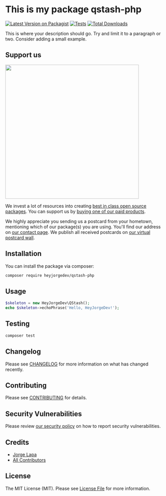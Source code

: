 # This is my package qstash-php

[![Latest Version on Packagist](https://img.shields.io/packagist/v/heyjorgedev/qstash-php.svg?style=flat-square)](https://packagist.org/packages/heyjorgedev/qstash-php)
[![Tests](https://img.shields.io/github/actions/workflow/status/heyjorgedev/qstash-php/run-tests.yml?branch=main&label=tests&style=flat-square)](https://github.com/heyjorgedev/qstash-php/actions/workflows/run-tests.yml)
[![Total Downloads](https://img.shields.io/packagist/dt/heyjorgedev/qstash-php.svg?style=flat-square)](https://packagist.org/packages/heyjorgedev/qstash-php)

This is where your description should go. Try and limit it to a paragraph or two. Consider adding a small example.

## Support us

[<img src="https://github-ads.s3.eu-central-1.amazonaws.com/qstash-php.jpg?t=1" width="419px" />](https://spatie.be/github-ad-click/qstash-php)

We invest a lot of resources into creating [best in class open source packages](https://spatie.be/open-source). You can support us by [buying one of our paid products](https://spatie.be/open-source/support-us).

We highly appreciate you sending us a postcard from your hometown, mentioning which of our package(s) you are using. You'll find our address on [our contact page](https://spatie.be/about-us). We publish all received postcards on [our virtual postcard wall](https://spatie.be/open-source/postcards).

## Installation

You can install the package via composer:

```bash
composer require heyjorgedev/qstash-php
```

## Usage

```php
$skeleton = new HeyJorgeDev\QStash();
echo $skeleton->echoPhrase('Hello, HeyJorgeDev!');
```

## Testing

```bash
composer test
```

## Changelog

Please see [CHANGELOG](CHANGELOG.md) for more information on what has changed recently.

## Contributing

Please see [CONTRIBUTING](https://github.com/spatie/.github/blob/main/CONTRIBUTING.md) for details.

## Security Vulnerabilities

Please review [our security policy](../../security/policy) on how to report security vulnerabilities.

## Credits

- [Jorge Lapa](https://github.com/heyjorgedev)
- [All Contributors](../../contributors)

## License

The MIT License (MIT). Please see [License File](LICENSE.md) for more information.
